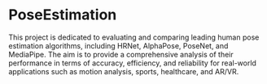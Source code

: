 # PoseEstimation
This project is dedicated to evaluating and comparing leading human pose estimation algorithms, including HRNet, AlphaPose, PoseNet, and MediaPipe. The aim is to provide a comprehensive analysis of their performance in terms of accuracy, efficiency, and reliability for real-world applications such as motion analysis, sports, healthcare, and AR/VR.
